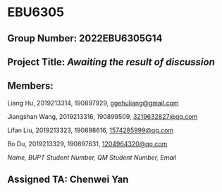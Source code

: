 # EBU6305

## Group Number: 2022EBU6305G14

## Project Title: ***Awaiting the result of discussion***

## Members:

Liang Hu, 2019213314, 190897929, ggehuliang@gmail.com

Jiangshan Wang, 2019213316, 190899509, 3219632827@qq.com

Lifan Liu, 2019213323, 190898616, 1574285999@qq.com

Bo Du, 2019213329, 190897631, 1204964320@qq.com

*Name, BUPT Student Number, QM Student Number, Email*

  ## Assigned TA: Chenwei Yan
